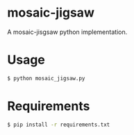 # mosaic-jigsaw
A mosaic-jisgsaw python implementation.

# Usage
```bash
$ python mosaic_jigsaw.py
```
# Requirements
```bash
$ pip install -r requirements.txt
```